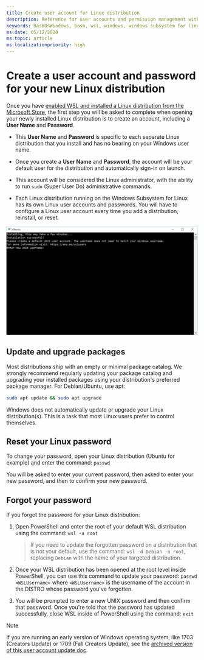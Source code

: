 ```yaml
---
title: Create user account for Linux distribution 
description: Reference for user accounts and permission management with the Windows Subsystem for Linux.
keywords: BashOnWindows, bash, wsl, windows, windows subsystem for linux, windowssubsystem, ubuntu, user accounts
ms.date: 05/12/2020
ms.topic: article
ms.localizationpriority: high
---
```


# Create a user account and password for your new Linux distribution

Once you have [enabled WSL and installed a Linux distribution from the Microsoft Store](./install-win10.md), the first step you will be asked to complete when opening your newly installed Linux distribution is to create an account, including a **User Name** and **Password**.

- This **User Name** and **Password** is specific to each separate Linux distribution that you install and has no bearing on your Windows user name.

- Once you create a **User Name** and **Password**, the account will be your default user for the distribution and automatically sign-in on launch.

- This account will be considered the Linux administrator, with the ability to run `sudo` (Super User Do) administrative commands.

- Each Linux distribution running on the Windows Subsystem for Linux has its own Linux user accounts and passwords.  You will have to configure a Linux user account every time you add a distribution, reinstall, or reset.

![Ubuntu unpacking in the Windows console](media/UbuntuInstall.png)

## Update and upgrade packages

Most distributions ship with an empty or minimal package catalog. We strongly recommend regularly updating your package catalog and upgrading your installed packages using your distribution's preferred package manager. For Debian/Ubuntu, use apt:

```bash
sudo apt update && sudo apt upgrade
```

Windows does not automatically update or upgrade your Linux distribution(s). This is a task that most Linux users prefer to control themselves.

## Reset your Linux password

To change your password, open your Linux distribution (Ubuntu for example) and enter the command: `passwd`

You will be asked to enter your current password, then asked to enter your new password, and then to confirm your new password.

## Forgot your password

If you forgot the password for your Linux distribution:

1. Open PowerShell and enter the root of your default WSL distribution using the command: `wsl -u root`

    > If you need to update the forgotten password on a distribution that is not your default, use the command: `wsl -d Debian -u root`, replacing `Debian` with the name of your targeted distribution.

2. Once your WSL distribution has been opened at the root level inside PowerShell, you can use this command to update your password: `passwd <WSLUsername>` where `<WSLUsername>` is the username of the account in the DISTRO whose password you've forgotten.

3. You will be prompted to enter a new UNIX password and then confirm that password. Once you're told that the password has updated successfully, close WSL inside of PowerShell using the command: `exit`

> [!NOTE]
> If you are running an early version of Windows operating system, like 1703 (Creators Update) or 1709 (Fall Creators Update), see the [archived version of this user account update doc](./user-support-archived.md).
